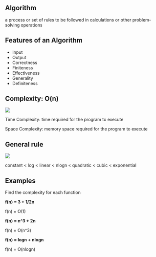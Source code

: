 ## Algorithm
a process or set of rules to be followed in calculations or other problem-solving operations

## Features of an Algorithm
* Input
* Output
* Correctness
* Finiteness
* Effectiveness
* Generality
* Definiteness

## Complexity: O(n)
![](https://github.com/jongwoojeff/DiscreteMathematics/blob/master/images/algorithm-joke.png)

Time Complexity: time required for the program to execute

Space Complexity: memory space required for the program to execute
## General rule

![](https://github.com/jongwoojeff/DiscreteMathematics/blob/master/images/Screen%20Shot%202019-12-18%20at%204.25.27%20PM.png)

constant < log < linear < nlogn < quadratic < cubic < exponential

## Examples
Find the complexity for each function

**f(n) = 3 + 1/2n**

f(n) = O(1)

**f(n) = n^3 + 2n**

f(n) = O(n^3)

**f(n) = logn + nlogn**

f(n) = O(nlogn)
